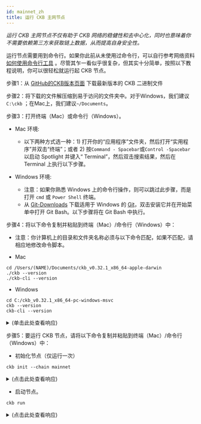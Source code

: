 ```yaml
---
id: mainnet_zh
title: 运行 CKB 主网节点
---
```


*运行 CKB 主网节点不仅有助于 CKB 网络的稳健性和去中心化，同时也意味着你不需要依赖第三方来获取链上数据，从而提高自身安全性。*

运行节点需要用到命令行。如果你此前从未使用过命令行，可以自行参考网络资料[如何使用命令行工具](https://www.google.com/search?q=learn+command+line) 。尽管其乍一看似乎很复杂，但其实十分简单，按照以下教程说明，你可以很轻松就运行起 CKB 节点。

步骤1：从 [GitHub的CKB版本页面](https://github.com/nervosnetwork/ckb/releases) 下载最新版本的 CKB 二进制文件

步骤2：将下载的文件解压缩到易于访问的文件夹中。对于Windows，我们建议`C:\ckb` ；在Mac上，我们建议`~/Documents`。

步骤3：打开终端（Mac）或命令行（Windows）。

* Mac 环境:

    * 以下两种方式选一种：1) 打开你的“应用程序”文件夹，然后打开“实用程序”并双击“终端”；或者 2) 按`Command - Spacebar`或`Control -Spacebar`以启动 Spotlight 并键入“ Terminal”，然后双击搜索结果，然后在 Terminal 上执行以下步骤。

* Windows 环境:

    * 注意：如果你熟悉 Windows 上的命令行操作，则可以跳过此步骤，而是打开 `cmd` 或 `Power Shell` 终端。
    * 从 [Git-Downloads](https://git-scm.com/downloads) 下载适用于 Windows 的 [Git](https://git-scm.com/downloads)，双击安装它并在开始菜单中打开 Git Bash。以下步骤将在 Git Bash 中执行。

步骤4：将以下命令复制并粘贴到终端（Mac）/命令行（Windows）中：

* 注意：你计算机上的目录和文件夹名称必须与以下命令匹配，如果不匹配，请相应地修改命令脚本。

* Mac

```
cd /Users/(NAME)/Documents/ckb_v0.32.1_x86_64-apple-darwin
./ckb --version
./ckb-cli --version
```

* Windows

```
cd C:/ckb_v0.32.1_x86_64-pc-windows-msvc 
ckb --version 
ckb-cli --version
```

<details>
<summary>(单击此处查看响应)</summary>
```bash
ckb 0.32.1 (9ebc9ce 2020-05-29)
ckb-cli 0.32.0 (0fc435d 2020-05-22)
```
</details>

步骤5：要运行 CKB 节点，请将以下命令复制并粘贴到终端（Mac）/命令行（Windows）中：

* 初始化节点（仅运行一次）

```
ckb init --chain mainnet
```

<details>
<summary>(点击此处查看响应)</summary>
```bash
WARN: mining feature is disabled because of lacking the block assembler config options
Initialized CKB directory in /PATH/ckb_v0.32.1_x86_64-apple-darwin
create ckb.toml
create ckb-miner.toml
```
</details>

* 启动节点。

```
ckb run
```

<details>
<summary>(点击此处查看响应)</summary>
```bash
2020-06-05 18:10:19.785 +08:00 main INFO sentry  sentry is disabled
2020-06-05 18:10:19.869 +08:00 main INFO main  Miner is disabled, edit ckb.toml to enable it
2020-06-05 18:10:19.942 +08:00 main INFO ckb-memory-tracker  track current process: unsupported
2020-06-05 18:10:19.942 +08:00 main INFO main  ckb version: 0.32.1 (9ebc9ce 2020-05-29)
2020-06-05 18:10:19.942 +08:00 main INFO main  chain genesis hash: 0x92b197aa1fba0f63633922c61c92375c9c074a93e85963554f5499fe1450d0e5
2020-06-05 18:10:19.944 +08:00 NetworkRuntime INFO ckb-network  p2p service event: ListenStarted { address: "/ip4/0.0.0.0/tcp/8115" }
2020-06-05 18:10:19.946 +08:00 NetworkRuntime INFO ckb-network  Listen on address: /ip4/0.0.0.0/tcp/8115/p2p/QmWKGXVhYx2T8YmbsC1RYjnrRf1hfz2ZNTMywrkN9y2bVg
2020-06-05 18:10:19.951 +08:00 main INFO ckb-db  Initialize a new database
2020-06-05 18:10:19.983 +08:00 main INFO ckb-db  Init database version 20191201091330
2020-06-05 18:10:20.146 +08:00 NetworkRuntime INFO ckb-relay  RelayProtocol(1).connected peer=SessionId(1)
2020-06-05 18:10:20.146 +08:00 NetworkRuntime INFO ckb-sync  SyncProtocol.connected peer=SessionId(1)
2020-06-05 18:10:20.451 +08:00 NetworkRuntime INFO ckb-sync  Ignoring getheaders from peer=SessionId(1) because node is in initial block download
2020-06-05 18:10:20.749 +08:00 ChainService INFO ckb-chain  block: 1, hash: 0x2567f226c73b04a6cb3ef04b3bb10ab99f37850794cd9569be7de00bac4db875, epoch: 0(1/1743), total_diff: 0x3b1bb3d4c1376a, txs: 1
```
</details>

